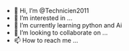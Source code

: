 - 👋 Hi, I’m @Technicien2011
- 👀 I’m interested in ...
- 🌱 I’m currently learning python and Ai 
- 💞️ I’m looking to collaborate on ...
- 📫 How to reach me ...

<!---
Technicien2011/Technicien2011 is a ✨ special ✨ repository because its `README.md` (this file) appears on your GitHub profile.
You can click the Preview link to take a look at your changes.
--->
